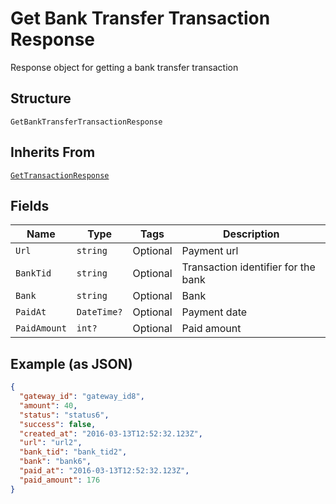 
# Get Bank Transfer Transaction Response

Response object for getting a bank transfer transaction

## Structure

`GetBankTransferTransactionResponse`

## Inherits From

[`GetTransactionResponse`](../../doc/models/get-transaction-response.md)

## Fields

| Name | Type | Tags | Description |
|  --- | --- | --- | --- |
| `Url` | `string` | Optional | Payment url |
| `BankTid` | `string` | Optional | Transaction identifier for the bank |
| `Bank` | `string` | Optional | Bank |
| `PaidAt` | `DateTime?` | Optional | Payment date |
| `PaidAmount` | `int?` | Optional | Paid amount |

## Example (as JSON)

```json
{
  "gateway_id": "gateway_id8",
  "amount": 40,
  "status": "status6",
  "success": false,
  "created_at": "2016-03-13T12:52:32.123Z",
  "url": "url2",
  "bank_tid": "bank_tid2",
  "bank": "bank6",
  "paid_at": "2016-03-13T12:52:32.123Z",
  "paid_amount": 176
}
```


